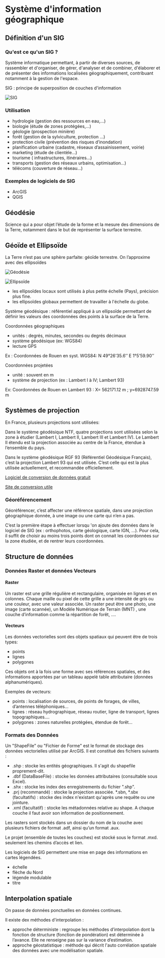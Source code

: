 # Système d'information géographique

## Définition d'un SIG 

### Qu'est ce qu'un SIG ?

Système informatique permettant, à partir de diverses sources, de rassembler et d'organiser, de gérer, d'analyser et de combiner, d'élaborer et de présenter des informations localisées géographiquement, contribuant notamment à la gestion de l'espace.

SIG : principe de superposition de  couches d'information

![SIG](Images/1.PNG)

### Utilisation

- hydrologie (gestion des ressources en eau,…)
- biologie (étude de zones protégées,…)
- géologie (prospection minière)
- forêt (gestion de la sylviculture, protection …)
- protection civile (prévention des risques d’inondation)
- planification urbaine (cadastre, réseaux d’assainissement, voirie)
- marketing (étude de clientèle…)
- tourisme ( infrastructures, itinéraires…)
- transports (gestion des réseaux urbains, optimisation…)
- télécoms (couverture de réseau…)

### Exemples de logiciels de SIG 

- ArcGIS 
- QGIS

## Géodésie

Science qui a pour objet l’étude de la forme et la mesure des dimensions de la Terre, notamment dans le but de représenter la surface terrestre.

## Géoïde et Ellipsoïde

La Terre n’est pas une sphère parfaite: géoïde terrestre.
On l’approxime avec des ellipsoïdes 

![Géodésie](Images/2.PNG)

![Ellipsoïde](Images/3.PNG)

- les ellipsoïdes locaux sont utilisés à plus petite échelle (Pays), précision plus fine.
- les ellipsoïdes globaux permettent de travailler à l'échelle du globe.

Système géodésique : référentiel appliqué à un ellipsoïde permettant de définir les valeurs des coordonnées des points à la surface de la Terre. 

Coordonnées géographiques

- unités : degrés, minutes, secondes
ou degrés décimaux
- système géodésique (ex: WGS84)
- lecture GPS

Ex : Coordonnées de Rouen en syst. WGS84:
N 49°26’35.6’’
E 1°5’59.90’’

Coordonnées projetées

- unité : souvent en m
- système de projection (ex : Lambert I à IV; Lambert 93)

Ex: Coordonnées de Rouen en Lambert 93 :
X= 562171.12 m ; y=6928747.59 m

## Systèmes de projection

En France, plusieurs projections sont utilisées:

Dans le système géodésique NTF, quatre projections sont utilisées selon la zone à étudier
(Lambert I, Lambert II, Lambert III et Lambert IV). Le Lambert II étendu est la projection associée au centre de la France, étendue à l’ensemble du pays.

Dans le système géodésique RGF 93 (Référentiel Géodésique
Français), c’est la projection Lambert 93 qui est
utilisée.
C’est celle qui est la plus utilisée actuellement, et
recommandée officiellement.

[Logiciel de conversion de données gratuit](http://geodesie.ign.fr/index.php?page=circe)

[Site de conversion utile](http://twcc.free.fr)

### Géoréférencement 

Géoréférencer, c’est affecter une référence spatiale, dans une projection géographique donnée, à une image ou une carte qui n’en a pas.

C’est la première étape à
effectuer lorsqu 'on ajoute des
données dans le logiciel de SIG
(ex : orthophotos, carte
géologique, carte IGN, …). Pour cela, il suffit de choisir au moins trois points dont on connait les coordonnées sur la zone étudiée, et de rentrer leurs coordonnées.

## Structure de données

### Données Raster et données Vecteurs

#### Raster

Un raster est une grille régulière et rectangulaire, organisée en lignes et en colonnes. Chaque maille ou pixel de cette grille a une intensité de gris ou une couleur, avec une valeur associée. Un raster peut être une photo, une image (carte scannée), un Modèle Numérique de Terrain (MNT) , une couche d’information comme la répartition de forêt, ….

#### Vecteurs

Les données vectorielles sont des objets spatiaux qui peuvent être de trois types:

- points
- lignes
- polygones

Ces objets ont à la fois une forme avec ses références spatiales, et des informations
apportées par un tableau appelé table attributaire (données alphanumériques).

Exemples de vecteurs:

- points : localisation de sources, de points de forages, de villes,
d’antennes téléphoniques…
- lignes : réseau hydrographique, réseau routier, ligne de transport,
lignes topographiques….
- polygones : zones naturelles protégées, étendue de forêt…

### Formats des Données

Un "ShapeFile" ou "Fichier de Forme" est le format de stockage des données vectorielles
utilisé par ArcGIS. Il est constitué des fichiers suivants :

* .shp : stocke les entités géographiques. Il s'agit du shapefile proprement-dit.
* .dbf (DataBaseFile) : stocke les données attributaires (consultable sous Excel).
* .shx : stocke les index des enregistrements du fichier ".shp".
* .prj (recommandé) : stocke la projection associée.
*.sbn, *.sbx (facultatifs) : stocke des index n'existant qu'après une requête ou une jointure.
* .xml (facultatif) : stocke les métadonnées relative au shape. A chaque couche il faut avoir son information de positionnement.

Les rasters sont stockés dans un dossier du nom de la couche avec plusieurs fichiers
de format .adf, ainsi qu’un format .aux.

Le projet (ensemble de toutes les couches) est stocké sous le format .mxd. seulement les chemins d’accès et lien.

Les logiciels de SIG permettent une mise en page des informations en cartes légendées.

* échelle
* flèche du Nord
* légende modulable
* titre

## Interpolation spatiale

On passe de données ponctuelles en données continues.

Il existe dex méthodes d'interpolation : 

* approche déterministe : regroupe les méthodes d’interpolation dont la fonction de structure (fonction de
pondération) est déterminée à l’avance.
Elle ne renseigne pas sur la variance d’estimation.
* approche géostatistique : méthode qui décrit l'auto corrélation spatiale des données avec une modélisation spatiale.

